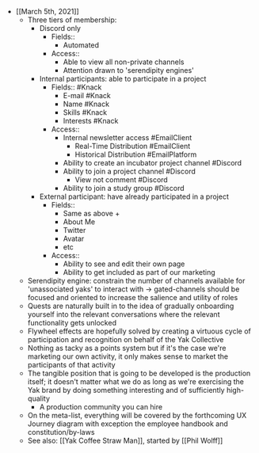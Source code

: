 - [[March 5th, 2021]]
    - Three tiers of membership:
        - Discord only
            - Fields::
                - Automated
            - Access::
                - Able to view all non-private channels
                - Attention drawn to 'serendipity engines'
        - Internal participants: able to participate in a project
            - Fields:: #Knack
                - E-mail #Knack
                - Name #Knack
                - Skills #Knack
                - Interests #Knack
            - Access::
                - Internal newsletter access #EmailClient 
                    - Real-Time Distribution #EmailClient
                    - Historical Distribution #EmailPlatform
                - Ability to create an incubator project channel #Discord
                - Ability to join a project channel #Discord
                    - View not comment #Discord
                - Ability to join a study group #Discord
        - External participant: have already participated in a project
            - Fields::
                - Same as above +
                - About Me
                - Twitter
                - Avatar
                - etc
            - Access::
                - Ability to see and edit their own page
                - Ability to get included as part of our marketing
    - Serendipity engine: constrain the number of channels available for 'unassociated yaks' to interact with → gated-channels should be focused and oriented to increase the salience and utility of roles 
    - Quests are naturally built in to the idea of gradually onboarding yourself into the relevant conversations where the relevant functionality gets unlocked
    - Flywheel effects are hopefully solved by creating a virtuous cycle of participation and recognition on behalf of the Yak Collective
    - Nothing as tacky as a points system but if it's the case we're marketing our own activity, it only makes sense to market the participants of that activity
    - The tangible position that is going to be developed is the production itself; it doesn't matter what we do as long as we're exercising the Yak brand by doing something interesting and of sufficiently high-quality
        - A production community you can hire
    - On the meta-list, everything will be covered by the forthcoming UX Journey diagram with exception the employee handbook and constitution/by-laws
    - See also: [[Yak Coffee Straw Man]], started by [[Phil Wolff]]
